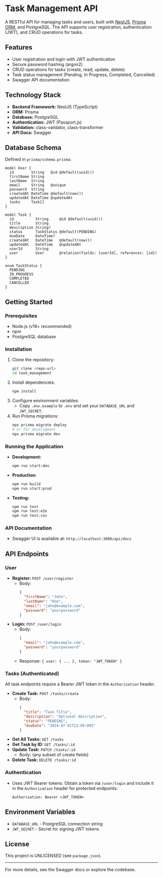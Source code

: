 # Task Management API

A RESTful API for managing tasks and users, built with [NestJS](https://nestjs.com/), [Prisma ORM](https://www.prisma.io/), and PostgreSQL. The API supports user registration, authentication (JWT), and CRUD operations for tasks.

## Features
- User registration and login with JWT authentication
- Secure password hashing (argon2)
- CRUD operations for tasks (create, read, update, delete)
- Task status management (Pending, In Progress, Completed, Cancelled)
- Swagger API documentation

## Technology Stack
- **Backend Framework:** NestJS (TypeScript)
- **ORM:** Prisma
- **Database:** PostgreSQL
- **Authentication:** JWT (Passport.js)
- **Validation:** class-validator, class-transformer
- **API Docs:** Swagger

## Database Schema
Defined in `prisma/schema.prisma`:

```
model User {
  id        String   @id @default(uuid())
  firstName String
  lastName  String
  email     String   @unique
  password  String
  createdAt DateTime @default(now())
  updatedAt DateTime @updatedAt
  tasks     Task[]
}

model Task {
  id          String     @id @default(uuid())
  title       String
  description String?
  status      TaskStatus @default(PENDING)
  dueDate     DateTime?
  createdAt   DateTime   @default(now())
  updatedAt   DateTime   @updatedAt
  userId      String
  user        User       @relation(fields: [userId], references: [id])
}

enum TaskStatus {
  PENDING
  IN_PROGRESS
  COMPLETED
  CANCELLED
}
```

## Getting Started

### Prerequisites
- Node.js (v18+ recommended)
- npm
- PostgreSQL database

### Installation
1. Clone the repository:
   ```bash
   git clone <repo-url>
   cd task_management
   ```
2. Install dependencies:
   ```bash
   npm install
   ```
3. Configure environment variables:
   - Copy `.env.example` to `.env` and set your `DATABASE_URL` and `JWT_SECRET`.
4. Run Prisma migrations:
   ```bash
   npx prisma migrate deploy
   # or for development
   npx prisma migrate dev
   ```

### Running the Application
- **Development:**
  ```bash
  npm run start:dev
  ```
- **Production:**
  ```bash
  npm run build
  npm run start:prod
  ```
- **Testing:**
  ```bash
  npm run test
  npm run test:e2e
  npm run test:cov
  ```

### API Documentation
- Swagger UI is available at: `http://localhost:3000/api/docs`

## API Endpoints

### User
- **Register:** `POST /user/register`
  - Body:
    ```json
    {
      "firstName": "John",
      "lastName": "Doe",
      "email": "john@example.com",
      "password": "yourpassword"
    }
    ```
- **Login:** `POST /user/login`
  - Body:
    ```json
    {
      "email": "john@example.com",
      "password": "yourpassword"
    }
    ```
  - Response: `{ user: { ... }, token: "JWT_TOKEN" }`

### Tasks (Authenticated)
All task endpoints require a Bearer JWT token in the `Authorization` header.

- **Create Task:** `POST /tasks/create`
  - Body:
    ```json
    {
      "title": "Task Title",
      "description": "Optional description",
      "status": "PENDING",
      "dueDate": "2024-07-01T12:00:00Z"
    }
    ```
- **Get All Tasks:** `GET /tasks`
- **Get Task by ID:** `GET /tasks/:id`
- **Update Task:** `PATCH /tasks/:id`
  - Body: (any subset of create fields)
- **Delete Task:** `DELETE /tasks/:id`

### Authentication
- Uses JWT Bearer tokens. Obtain a token via `/user/login` and include it in the `Authorization` header for protected endpoints:
  ```
  Authorization: Bearer <JWT_TOKEN>
  ```

## Environment Variables
- `DATABASE_URL` - PostgreSQL connection string
- `JWT_SECRET` - Secret for signing JWT tokens

## License
This project is UNLICENSED (see `package.json`).

---

For more details, see the Swagger docs or explore the codebase.
